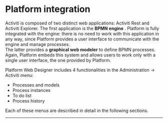 # Platform integration

Activiti is composed of two distinct web applications: Activiti Rest and Activiti Explorer. The first application is the  **BPMN engine** . Platform is fully integrated with the engine: there is no need to work with this application in any way, since Platform provides a user interface to communicate with the engine and manage processes.  
The latter provides a  **graphical web modeler**  to define BPMN processes. Again, Platform embeds this system and allows users to work only with a single user interface, the one provided by Platform.

Platform Web Designer includes 4 functionalities in the Administration -&gt; Activiti menu:  


* Processes and models
* Process instances
* To do list
* Process history

Each of these menus are described in detail in the following sections.

---



